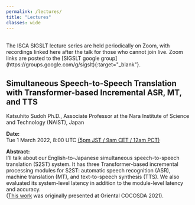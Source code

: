 ```yaml
---
permalink: /lectures/
title: "Lectures"
classes: wide
---
```


<br/>
The ISCA SIGSLT lecture series are held periodically on Zoom, with recordings linked here after the talk for those who cannot join live.
Zoom links are posted to the [SIGSLT google group](https://groups.google.com/g/sigslt){:target="_blank"}.


## Simultaneous Speech-to-Speech Translation with Transformer-based Incremental ASR, MT, and TTS
Katsuhito Sudoh Ph.D., Associate Professor at the Nara Institute of Science and Technology (NAIST), Japan

**Date:**  
<i class="fas fa-calendar-day"></i> Tue 1 March 2022, 8:00 UTC [(5pm JST / 9am CET / 12am PCT)](https://www.timeanddate.com/worldclock/converter.html?iso=20220301T080000&p1=1440&p2=248&p3=5805&p4=224)

**Abstract:**  
I’ll talk about our English-to-Japanese simultaneous speech-to-speech translation (S2ST) system. It has three Transformer-based incremental processing modules for S2ST: automatic speech recognition (ASR), machine translation (MT), and text-to-speech synthesis (TTS). We also evaluated its system-level latency in addition to the module-level latency and accuracy.  
([This work](https://ieeexplore.ieee.org/document/9660477) was originally presented at Oriental COCOSDA 2021). 
